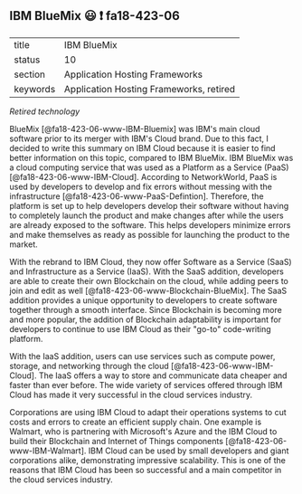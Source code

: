 ## IBM BlueMix :smiley: :exclamation: fa18-423-06

|          |                                |
| -------- | ------------------------------ |
| title    | IBM BlueMix                    | 
| status   | 10                             |
| section  | Application Hosting Frameworks |
| keywords | Application Hosting Frameworks, retired |

*Retired technology*

BlueMix [@fa18-423-06-www-IBM-Bluemix] was IBM's main cloud software prior to
its merger with IBM's Cloud brand. Due to this fact, I decided to write this
summary on IBM Cloud because it is easier to find better information on this
topic, compared to IBM BlueMix. IBM BlueMix was a cloud computing service that
was used as a Platform as a Service (PaaS) [@fa18-423-06-www-IBM-Cloud].
According to NetworkWorld, PaaS is used by developers to develop and fix errors
without messing with the infrastructure [@fa18-423-06-www-PaaS-Defintion].
Therefore, the platform is set up to help developers develop their software
without having to completely launch the product and make changes after while the
users are already exposed to the software. This helps developers minimize errors
and make themselves as ready as possible for launching the product to the
market.

With the rebrand to IBM Cloud, they now offer Software as a Service (SaaS) and
Infrastructure as a Service (IaaS). With the SaaS addition, developers are able
to create their own Blockchain on the cloud, while adding peers to join and edit
as well [@fa18-423-06-www-Blockchain-BlueMix]. The SaaS addition provides a
unique opportunity to developers to create software together through a smooth
interface. Since Blockchain is becoming more and more popular, the addition of
Blockchain adaptability is important for developers to continue to use IBM Cloud
as their "go-to" code-writing platform.

With the IaaS addition, users can use services such as compute power, storage,
and networking through the cloud [@fa18-423-06-www-IBM-Cloud]. The IaaS offers a
way to store and communicate data cheaper and faster than ever before. The wide
variety of services offered through IBM Cloud has made it very successful in the
cloud services industry.

Corporations are using IBM Cloud to adapt their operations systems to cut costs
and errors to create an efficient supply chain. One example is Walmart, who is
partnering with Microsoft's Azure and the IBM Cloud to build their Blockchain
and Internet of Things components [@fa18-423-06-www-IBM-Walmart]. IBM Cloud can
be used by small developers and giant corporations alike, demonstrating
impressive scalability. This is one of the reasons that IBM Cloud has been so
successful and a main competitor in the cloud services industry.






